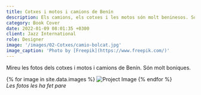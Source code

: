 ```yaml
---
title: Cotxes i motos i camions de Benín
description: Els camions, els cotxes i les motos són molt beninesos. Són casi sempre vells. Alguns bolquen durant el viatge, i alguns van molt carregats fins a dalt.
category: Book Cover
date: 2022-01-09 08:01:35 +0300
client: Jazz International
role: Designer
image: '/images/02-Cotxes/camio-bolcat.jpg'
image_caption: 'Photo by [Freepik](https://www.freepik.com/)'
---
```


Mireu les fotos dels cotxes i motos i camions de Benín. Són molt boniques.


<div class="gallery-box">
  <div class="gallery">
    {% for image in site.data.images %}
      <img src="{{ image | relative_url }}" loading="lazy" alt="Project Image">
    {% endfor %}
  </div>
  <em>Les fotos les ha fet pare</em>
</div>


